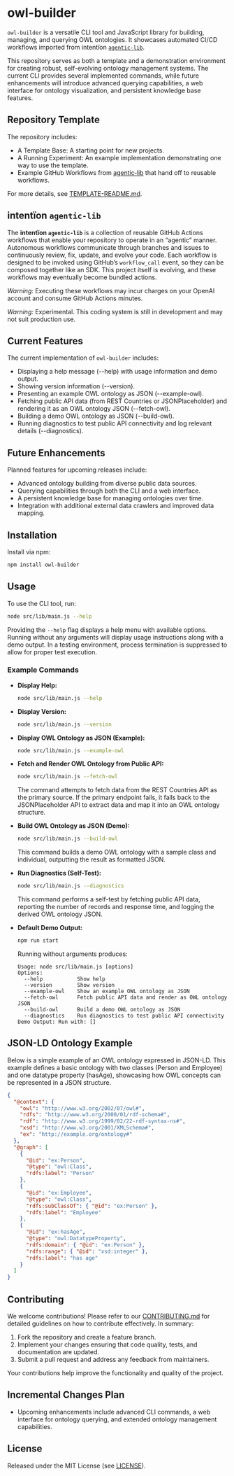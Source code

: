 # owl-builder

`owl-builder` is a versatile CLI tool and JavaScript library for building, managing, and querying OWL ontologies. It showcases automated CI/CD workflows imported from intentïon [`agentic‑lib`](https://github.com/xn-intenton-z2a/agentic-lib).

This repository serves as both a template and a demonstration environment for creating robust, self-evolving ontology management systems. The current CLI provides several implemented commands, while future enhancements will introduce advanced querying capabilities, a web interface for ontology visualization, and persistent knowledge base features.

## Repository Template

The repository includes:
* A Template Base: A starting point for new projects.
* A Running Experiment: An example implementation demonstrating one way to use the template.
* Example GitHub Workflows from [agentic‑lib](https://github.com/xn-intenton-z2a/agentic-lib) that hand off to reusable workflows.

For more details, see [TEMPLATE-README.md](./TEMPLATE-README.md).

## intentïon `agentic‑lib`

The **intentïon `agentic‑lib`** is a collection of reusable GitHub Actions workflows that enable your repository to operate in an “agentic” manner. Autonomous workflows communicate through branches and issues to continuously review, fix, update, and evolve your code. Each workflow is designed to be invoked using GitHub’s `workflow_call` event, so they can be composed together like an SDK. This project itself is evolving, and these workflows may eventually become bundled actions.

*Warning:* Executing these workflows may incur charges on your OpenAI account and consume GitHub Actions minutes.

*Warning:* Experimental. This coding system is still in development and may not suit production use.

## Current Features

The current implementation of `owl-builder` includes:

- Displaying a help message (--help) with usage information and demo output.
- Showing version information (--version).
- Presenting an example OWL ontology as JSON (--example-owl).
- Fetching public API data (from REST Countries or JSONPlaceholder) and rendering it as an OWL ontology JSON (--fetch-owl).
- Building a demo OWL ontology as JSON (--build-owl).
- Running diagnostics to test public API connectivity and log relevant details (--diagnostics).

## Future Enhancements

Planned features for upcoming releases include:

- Advanced ontology building from diverse public data sources.
- Querying capabilities through both the CLI and a web interface.
- A persistent knowledge base for managing ontologies over time.
- Integration with additional external data crawlers and improved data mapping.

## Installation

Install via npm:

```bash
npm install owl-builder
```

## Usage

To use the CLI tool, run:

```bash
node src/lib/main.js --help
```

Providing the `--help` flag displays a help menu with available options. Running without any arguments will display usage instructions along with a demo output. In a testing environment, process termination is suppressed to allow for proper test execution.

### Example Commands

- **Display Help:**
  ```bash
  node src/lib/main.js --help
  ```

- **Display Version:**
  ```bash
  node src/lib/main.js --version
  ```

- **Display OWL Ontology as JSON (Example):**
  ```bash
  node src/lib/main.js --example-owl
  ```

- **Fetch and Render OWL Ontology from Public API:**
  ```bash
  node src/lib/main.js --fetch-owl
  ```
  The command attempts to fetch data from the REST Countries API as the primary source. If the primary endpoint fails, it falls back to the JSONPlaceholder API to extract data and map it into an OWL ontology structure.

- **Build OWL Ontology as JSON (Demo):**
  ```bash
  node src/lib/main.js --build-owl
  ```
  This command builds a demo OWL ontology with a sample class and individual, outputting the result as formatted JSON.

- **Run Diagnostics (Self-Test):**
  ```bash
  node src/lib/main.js --diagnostics
  ```
  This command performs a self-test by fetching public API data, reporting the number of records and response time, and logging the derived OWL ontology JSON.

- **Default Demo Output:**
  ```bash
  npm run start
  ```
  Running without arguments produces:
  ```
  Usage: node src/lib/main.js [options]
  Options:
    --help           Show help
    --version        Show version
    --example-owl    Show an example OWL ontology as JSON
    --fetch-owl      Fetch public API data and render as OWL ontology JSON
    --build-owl      Build a demo OWL ontology as JSON
    --diagnostics    Run diagnostics to test public API connectivity
  Demo Output: Run with: []
  ```

## JSON-LD Ontology Example

Below is a simple example of an OWL ontology expressed in JSON-LD. This example defines a basic ontology with two classes (Person and Employee) and one datatype property (hasAge), showcasing how OWL concepts can be represented in a JSON structure.

```json
{
  "@context": {
    "owl": "http://www.w3.org/2002/07/owl#",
    "rdfs": "http://www.w3.org/2000/01/rdf-schema#",
    "rdf": "http://www.w3.org/1999/02/22-rdf-syntax-ns#",
    "xsd": "http://www.w3.org/2001/XMLSchema#",
    "ex": "http://example.org/ontology#"
  },
  "@graph": [
    {
      "@id": "ex:Person",
      "@type": "owl:Class",
      "rdfs:label": "Person"
    },
    {
      "@id": "ex:Employee",
      "@type": "owl:Class",
      "rdfs:subClassOf": { "@id": "ex:Person" },
      "rdfs:label": "Employee"
    },
    {
      "@id": "ex:hasAge",
      "@type": "owl:DatatypeProperty",
      "rdfs:domain": { "@id": "ex:Person" },
      "rdfs:range": { "@id": "xsd:integer" },
      "rdfs:label": "has age"
    }
  ]
}
```

## Contributing

We welcome contributions! Please refer to our [CONTRIBUTING.md](./CONTRIBUTING.md) for detailed guidelines on how to contribute effectively. In summary:

1. Fork the repository and create a feature branch.
2. Implement your changes ensuring that code quality, tests, and documentation are updated.
3. Submit a pull request and address any feedback from maintainers.

Your contributions help improve the functionality and quality of the project.

## Incremental Changes Plan

- Upcoming enhancements include advanced CLI commands, a web interface for ontology querying, and extended ontology management capabilities.

## License

Released under the MIT License (see [LICENSE](./LICENSE)).
